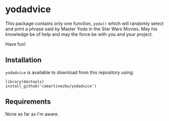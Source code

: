 # yodadvice

This package contains only one function, `yoda()` which will randomly select and print a phrase said by Master Yoda in the Star Wars Movies. May his knowledge be of help and may the force be with you and your project.

Have fun!

## Installation

`yodadvice` is available to download from this repository using:

```
library(devtools)
install_github('camartinezbu/yodadvice')
```

## Requirements

None as far as I'm aware.